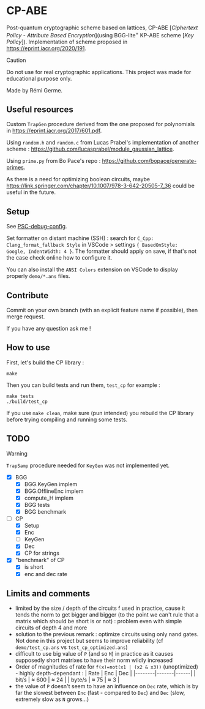 # CP-ABE

Post-quantum cryptographic scheme based on lattices, CP-ABE [_Ciphertext Policy - Attribute Based Encryption_](using BGG-lite<sup>+</sup> KP-ABE scheme [_Key Policy_]).
Implementation of scheme proposed in https://eprint.iacr.org/2020/191.

> [!CAUTION]
> Do not use for real cryptographic applications. This project was made for educational purpose only.

Made by Rémi Germe.

## Useful resources

Custom `TrapGen` procedure derived from the one proposed for polynomials in https://eprint.iacr.org/2017/601.pdf.

Using `random.h` and `random.c` from Lucas Prabel's implementation of another scheme : https://github.com/lucasprabel/module_gaussian_lattice.

Using `prime.py` from Bo Pace's repo : https://github.com/bopace/generate-primes.

As there is a need for optimizing boolean circuits, maybe https://link.springer.com/chapter/10.1007/978-3-642-20505-7_36 could be useful in the future.

## Setup

See [PSC-debug-config](https://github.com/remigerme/PSC-debug-config).

Set formatter on distant machine (SSH) : search for `C_Cpp: Clang_format_fallback Style` in VSCode > settings `{ BasedOnStyle: Google, IndentWidth: 4 }`. The formatter should apply on save, if that's not the case check online how to configure it.

You can also install the `ANSI Colors` extension on VSCode to display properly `demo/*.ans` files.

## Contribute

Commit on your own branch (with an explicit feature name if possible), then merge request.

If you have any question ask me !

## How to use
First, let's build the CP library :
```
make
```
Then you can build tests and run them, `test_cp` for example :
```
make tests
./build/test_cp
```

If you use `make clean`, make sure (pun intended) you rebuild the CP library before trying compiling and running some tests. 

## TODO

> [!WARNING]
> `TrapSamp` procedure needed for `KeyGen` was not implemented yet.

- [x] BGG
    - [x] BGG.KeyGen implem
    - [x] BGG.OfflineEnc implem
    - [x] compute_H implem
    - [x] BGG tests
    - [x] BGG benchmark
- [ ] CP
    - [x] Setup
    - [x] Enc
    - [ ] KeyGen
    - [x] Dec
    - [x] CP for strings
- [x] "benchmark" of CP
    - [x] is short
    - [x] enc and dec rate

## Limits and comments
- limited by the size / depth of the circuits f used in practice, cause it tends the norm to get bigger and bigger (to the point we can't rule that a matrix which should be short is or not) : problem even with simple circuits of depth 4 and more
- solution to the previous remark : optimize circuits using only nand gates. Not done in this project but seems to improve reliability (cf `demo/test_cp.ans` vs `test_cp_optimized.ans`)
- difficult to use big value of `P` (and so `M`) in practice as it causes supposedly short matrixes to have their norm wildly increased
- Order of magnitudes of rate for `f(x)=not(x1 | (x2 & x3))` (unoptimized) - highly depth-dependant :
  | Rate   | Enc   | Dec  | 
  |--------|-------|------|
  | bit/s  | ≈ 600 | ≈ 24 |
  | byte/s | ≈ 75  | ≈ 3  |
- the value of `P` doesn't seem to have an influence on `Dec` rate, which is by far the slowest between `Enc` (fast - compared to `Dec`) and `Dec` (slow, extremely slow as `N` grows...)
